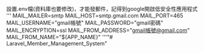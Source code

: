 設置.env檔(資料庫也要修改)，才能發郵件，記得到google開啟低安全性應用程式
'''
MAIL_MAILER=smtp
MAIL_HOST=smtp.gmail.com
MAIL_PORT=465
MAIL_USERNAME="gmail帳號"
MAIL_PASSWORD="gmail密碼"
MAIL_ENCRYPTION=ssl
MAIL_FROM_ADDRESS="gmail帳號@gmail.com"
MAIL_FROM_NAME="${APP_NAME}"
'''"# Laravel_Member_Management_System" 
